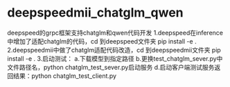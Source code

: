 # deepspeedmii_chatglm_qwen
deepspeed的grpc框架支持chatglm和qwen代码开发
1.deepspeed在inference中增加了适配chatglm的代码，cd 到deepspeed文件夹 pip install -e .
2.deepspeedmii中做了chatglm适配代码改造，cd 到deepspeedmii文件夹 pip install -e .
3.启动测试：
a.下载模型到指定路径
b.更换test_chatglm_sever.py中文件路径名，python chatglm_test_sever.py启动服务
d.启动客户端测试服务返回结果：python chatglm_test_client.py
